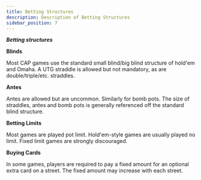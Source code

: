 ```yaml
---
title: Betting Structures
description: Description of Betting Structures
sidebar_position: 7
---
```


**_Betting structures_**

**Blinds**

Most CAP games use the standard small blind/big blind structure of
hold'em and Omaha. A UTG straddle is allowed but not mandatory, as are
double/triple/etc. straddles.

**Antes**

Antes are allowed but are uncommon. Similarly for bomb pots. The size of
straddles, antes and bomb pots is generally referenced off the standard
blind structure.

**Betting Limits**

Most games are played pot limit. Hold'em-style games are usually played
no limit. Fixed limit games are strongly discouraged.

**Buying Cards**

In some games, players are required to pay a fixed amount for an
optional extra card on a street. The fixed amount may increase with each
street.